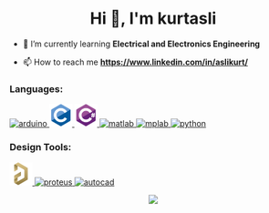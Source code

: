 
<!--
**kurtasli/kurtasli** is a ✨ _special_ ✨ repository because its `README.md` (this file) appears on your GitHub profile.

Here are some ideas to get you started:

- 🔭 I’m currently working on ...
- 🌱 I’m currently learning ...
- 👯 I’m looking to collaborate on ...
- 🤔 I’m looking for help with ...
- 💬 Ask me about ...
- 📫 How to reach me: ...
- 😄 Pronouns: ...
- ⚡ Fun fact: ...
-->

<h1 align="center">Hi 👋, I'm kurtasli</h1>

- 🌱 I’m currently learning **Electrical and Electronics Engineering**

- 📫 How to reach me **https://www.linkedin.com/in/aslikurt/**

<!--

- 👨‍💻 All of my projects are available at [portfolio](portfolio)

-->

<h3 align="left">Languages: </h3>
<p 
   align="left"> 
  <a href="https://www.arduino.cc/" target="_blank" rel="noreferrer"> <img src="https://cdn.worldvectorlogo.com/logos/arduino-1.svg" alt="arduino" width="40" height="40"/> 
  </a> 
  <a href="https://www.cprogramming.com/" target="_blank" rel="noreferrer"> <img src="https://raw.githubusercontent.com/devicons/devicon/master/icons/c/c-original.svg" alt="c" width="40" height="40"/> 
  </a> 
  <a href="https://www.w3schools.com/cs/" target="_blank" rel="noreferrer"> <img src="https://raw.githubusercontent.com/devicons/devicon/master/icons/csharp/csharp-original.svg" alt="csharp" width="40" height="40"/> 
  </a>
  <a href="https://www.mathworks.com/" target="_blank" rel="noreferrer"> <img src="https://upload.wikimedia.org/wikipedia/commons/2/21/Matlab_Logo.png" alt="matlab" width="40" height="40"/> 
  </a>
  <a href="https://www.microchip.com/en-us/tools-resources/develop/mplab-x-ide" target="_blank" rel="noreferrer"> <img src="https://my.mouser.com/images/marketingid/2019/img/191809878.png?v=011124.1144" alt="mplab" width="40" height="40"/> 
  </a> 
  <a href="https://www.python.org/" target="_blank" rel="noreferrer"> <img src="https://upload.wikimedia.org/wikipedia/commons/thumb/c/c3/Python-logo-notext.svg/1869px-Python-logo-notext.svg.png" alt="python" width="40" height="40"/> 
  </a>
</p>

<h3 align="left">Design Tools: </h3>
<p 
   align="left"> 
  <a href="https://www.altium.com/" target="_blank" rel="noreferrer"> <img src="https://raw.githubusercontent.com/github/explore/7af95003139e68a3a54e382bb4f23a72836ef348/topics/altium-designer/altium-designer.png" alt="altium" width="40" height="40"/> 
  </a>
  <a href="https://www.labcenter.com/" target="_blank" rel="noreferrer"> <img src="https://www.labcenter.com/images/logo.png" alt="proteus" width="40" height="40"/> 
  </a> 
  <a href="https://www.autodesk.com.tr/" target="_blank" rel="noreferrer"> <img src="https://logos-world.net/wp-content/uploads/2020/12/Autocad-Logo.png" alt="autocad" width="60" height="40"/> 
  </a> 
   
</p>

<div id="header" align="center">
  <img width="250" src="https://media.tenor.com/5ry-200hErMAAAAd/hacker-hacker-man.gif" />
</div>

</div>
<!--

<div id="badges" align="center">
  <a href="https://www.linkedin.com/in/aslikurt/">
    <img src="https://img.shields.io/badge/LinkedIn-blue?style=for-the-badge&logo=linkedin&logoColor=white" alt="LinkedIn Badge"/>
  </a>
-->
